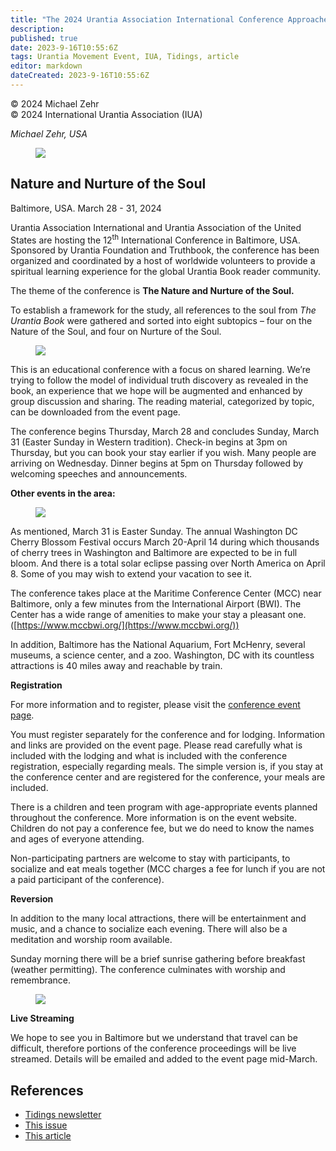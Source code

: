 ```yaml
---
title: "The 2024 Urantia Association International Conference Approaches"
description: 
published: true
date: 2023-9-16T10:55:6Z
tags: Urantia Movement Event, IUA, Tidings, article
editor: markdown
dateCreated: 2023-9-16T10:55:6Z
---
```


<p class="v-card v-sheet theme--light grey lighten-3 px-2">© 2024 Michael Zehr<br>© 2024 International Urantia Association (IUA)</p>

_Michael Zehr, USA_

<figure id="Figure_1" class="image urantiapedia">
<img src="/image/article/IUA_Tidings/Urantia-Conference-Logo-cropped.jpg">
</figure>

## Nature and Nurture of the Soul

Baltimore, USA. March 28 - 31, 2024

Urantia Association International and Urantia Association of the United States are hosting the 12<sup>th</sup> International Conference in Baltimore, USA.  Sponsored by Urantia Foundation and Truthbook, the conference has been organized and coordinated by a host of worldwide volunteers to provide a spiritual learning experience for the global Urantia Book reader community.

The theme of the conference is **The Nature and Nurture of the Soul.**

To establish a framework for the study, all references to the soul from _The Urantia Book_ were gathered and sorted into eight subtopics – four on the Nature of the Soul, and four on Nurture of the Soul.

<figure id="Figure_2" class="image urantiapedia image-style-align-left">
<img src="/image/article/IUA_Tidings/Book-1-300x171.jpg">
</figure>

This is an educational conference with a focus on shared learning.  We’re trying to follow the model of individual truth discovery as revealed in the book, an experience that we hope will be augmented and enhanced by group discussion and sharing.  The reading material, categorized by topic, can be downloaded from the event page.

The conference begins Thursday, March 28 and concludes Sunday, March 31 (Easter Sunday in Western tradition).  Check-in begins at 3pm on Thursday, but you can book your stay earlier if you wish.  Many people are arriving on Wednesday.  Dinner begins at 5pm on Thursday followed by welcoming speeches and announcements.
<br style="clear:both;"/>

**Other events in the area:**

<figure id="Figure_3" class="image urantiapedia image-style-align-right">
<img src="/image/article/IUA_Tidings/Cheeryblossoms-300x200.jpg">
</figure>

As mentioned, March 31 is Easter Sunday.  The annual Washington DC Cherry Blossom Festival occurs March 20-April 14 during which thousands of cherry trees in Washington and Baltimore are expected to be in full bloom.  And there is a total solar eclipse passing over North America on April 8. Some of you may wish to extend your vacation to see it.

The conference takes place at the Maritime Conference Center (MCC) near Baltimore, only a few minutes from the International Airport (BWI).  The Center has a wide range of amenities to make your stay a pleasant one.  ([https://www.mccbwi.org/](https://www.mccbwi.org/))

In addition, Baltimore has the National Aquarium, Fort McHenry, several museums, a science center, and a zoo.  Washington, DC with its countless attractions is 40 miles away and reachable by train.

**Registration**

For more information and to register, please visit the [conference event page](https://uaus.urantia-association.org/about-us/events/).

You must register separately for the conference and for lodging.  Information and links are provided on the event page.  Please read carefully what is included with the lodging and what is included with the conference registration, especially regarding meals.  The simple version is, if you stay at the conference center and are registered for the conference, your meals are included.

There is a children and teen program with age-appropriate events planned throughout the conference.  More information is on the event website.  Children do not pay a conference fee, but we do need to know the names and ages of everyone attending.

Non-participating partners are welcome to stay with participants, to socialize and eat meals together (MCC charges a fee for lunch if you are not a paid participant of the conference).
<br style="clear:both;"/>

**Reversion**

In addition to the many local attractions, there will be entertainment and music, and a chance to socialize each evening.  There will also be a meditation and worship room available.

Sunday morning there will be a brief sunrise gathering before breakfast (weather permitting).  The conference culminates with worship and remembrance.

<figure id="Figure_4" class="image urantiapedia">
<img src="/image/article/IUA_Tidings/Jesus_faith_MerandaD.jpg">
</figure>

**Live Streaming**

We hope to see you in Baltimore but we understand that travel can be difficult, therefore portions of the conference proceedings will be live streamed.  Details will be emailed and added to the event page mid-March.

## References

- [Tidings newsletter](https://urantia-association.org/about-tidings-newsletter/)
- [This issue](https://urantia-association.org/newsletter/tidings-march-2024/)
- [This article](https://urantia-association.org/the-2024-urantia-association-international-conference-approaches)